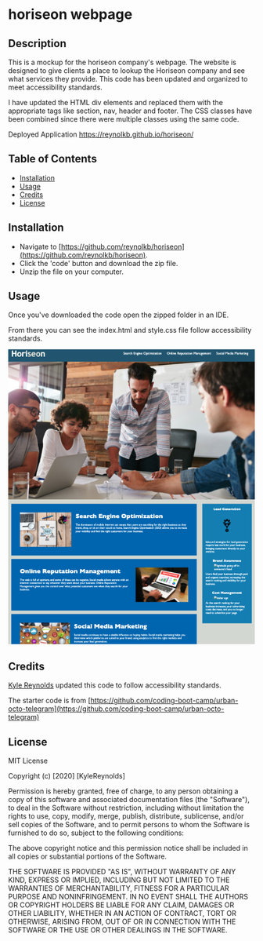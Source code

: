 # horiseon webpage

## Description

This is a mockup for the horiseon company's webpage. The website is designed to give clients a place to lookup the Horiseon company and see what services they provide. This code has been updated and organized to meet accessibility standards.

I have updated the HTML div elements and replaced them with the appropriate tags like section, nav, header and footer. The CSS classes have been combined since there were multiple classes using the same code.

Deployed Application
https://reynolkb.github.io/horiseon/

## Table of Contents

* [Installation](#installation)
* [Usage](#usage)
* [Credits](#credits)
* [License](#license)

## Installation

* Navigate to [https://github.com/reynolkb/horiseon](https://github.com/reynolkb/horiseon). 
* Click the 'code' button and download the zip file.
* Unzip the file on your computer.

## Usage 

Once you've downloaded the code open the zipped folder in an IDE. 

From there you can see the index.html and style.css file follow accessibility standards.

![Alt text](./assets/images/screenshot.png)


## Credits

[Kyle Reynolds](https://github.com/reynolkb) updated this code to follow accessibility standards.

The starter code is from [https://github.com/coding-boot-camp/urban-octo-telegram](https://github.com/coding-boot-camp/urban-octo-telegram)


## License

MIT License

Copyright (c) [2020] [KyleReynolds]

Permission is hereby granted, free of charge, to any person obtaining a copy
of this software and associated documentation files (the "Software"), to deal
in the Software without restriction, including without limitation the rights
to use, copy, modify, merge, publish, distribute, sublicense, and/or sell
copies of the Software, and to permit persons to whom the Software is
furnished to do so, subject to the following conditions:

The above copyright notice and this permission notice shall be included in all
copies or substantial portions of the Software.

THE SOFTWARE IS PROVIDED "AS IS", WITHOUT WARRANTY OF ANY KIND, EXPRESS OR
IMPLIED, INCLUDING BUT NOT LIMITED TO THE WARRANTIES OF MERCHANTABILITY,
FITNESS FOR A PARTICULAR PURPOSE AND NONINFRINGEMENT. IN NO EVENT SHALL THE
AUTHORS OR COPYRIGHT HOLDERS BE LIABLE FOR ANY CLAIM, DAMAGES OR OTHER
LIABILITY, WHETHER IN AN ACTION OF CONTRACT, TORT OR OTHERWISE, ARISING FROM,
OUT OF OR IN CONNECTION WITH THE SOFTWARE OR THE USE OR OTHER DEALINGS IN THE
SOFTWARE.